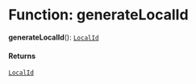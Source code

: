 # Function: generateLocalId

**generateLocalId**(): [`LocalId`](/en/auto-docs/free-layout-editor/types/LocalId.md)

#### Returns

[`LocalId`](/en/auto-docs/free-layout-editor/types/LocalId.md)
